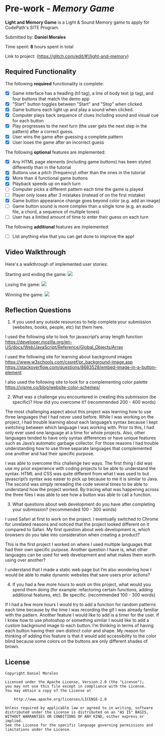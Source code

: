 # Pre-work - *Memory Game*

**Light and Memory Game** is a Light & Sound Memory game to apply for CodePath's SITE Program. 

Submitted by: **Daniel Morales**

Time spent: **8** hours spent in total

Link to project: (https://glitch.com/edit/#!/light-and-memory)

## Required Functionality

The following **required** functionality is complete:

* [x] Game interface has a heading (h1 tag), a line of body text (p tag), and four buttons that match the demo app
* [x] "Start" button toggles between "Start" and "Stop" when clicked. 
* [x] Game buttons each light up and play a sound when clicked. 
* [x] Computer plays back sequence of clues including sound and visual cue for each button
* [x] Play progresses to the next turn (the user gets the next step in the pattern) after a correct guess. 
* [x] User wins the game after guessing a complete pattern
* [x] User loses the game after an incorrect guess

The following **optional** features are implemented:

* [x] Any HTML page elements (including game buttons) has been styled differently than in the tutorial
* [x] Buttons use a pitch (frequency) other than the ones in the tutorial
* [x] More than 4 functional game buttons
* [x] Playback speeds up on each turn
* [ ] Computer picks a different pattern each time the game is played
* [ ] Player only loses after 3 mistakes (instead of on the first mistake)
* [x] Game button appearance change goes beyond color (e.g. add an image)
* [ ] Game button sound is more complex than a single tone (e.g. an audio file, a chord, a sequence of multiple tones)
* [ ] User has a limited amount of time to enter their guess on each turn

The following **additional** features are implemented:

- [ ] List anything else that you can get done to improve the app!

## Video Walkthrough

Here's a walkthrough of implemented user stories:

Starting and ending the game:
![](https://i.imgur.com/6mbChPf.gif)

Losing the game:
![](https://i.imgur.com/zMVpo4E.gif)

Winning the game:
![](https://i.imgur.com/h0dTqbh.gif)




## Reflection Questions
1. If you used any outside resources to help complete your submission (websites, books, people, etc) list them here. 

I used the following site to look for javascript’s array length function
https://developer.mozilla.org/en-US/docs/Web/JavaScript/Reference/Global_Objects/Array

I used the following site for learning about background images
https://www.w3schools.com/cssref/pr_background-image.asp
https://stackoverflow.com/questions/8683528/embed-image-in-a-button-element

I also used the following site to look for a complementing color palette 
https://visme.co/blog/website-color-schemes/

2. What was a challenge you encountered in creating this submission (be specific)? How did you overcome it? (recommended 200 - 400 words) 
  
  The most challenging aspect about this project was learning how to use three languages that I had never used before. 
While I was working on the project, I had trouble learning about each language’s syntax because I kept switching between 
which language I was working with. Prior to this, I had only ever used one language at a time for whole projects. Also, 
other languages tended to have only syntax differences or have unique features such as Java’s automatic garbage collector. 
For those reasons I had trouble understanding how to use three separate languages that complemented one another and had their 
specific purpose.

  I was able to overcome this challenge two ways. The first thing I did was use my prior experience with coding projects to 
be able to understand the syntax. HTML and CSS was quite different from what I was used to but javascript’s syntax was 
easier to pick up because to me it is similar to Java. The second was simply rereading the code several times to be able 
to understand how the project worked. By tracing what was happening across the three files I was able to see how a button 
was able to call a function. 

3. What questions about web development do you have after completing your submission? (recommended 100 - 300 words) 

  I used Safari at first to work on the project. I eventually switched to Chrome for unrelated reasons and noticed that the 
project looked different on it compared to Safari. My first question about web development is, which browsers do you take into 
consideration when creating a product? 


  This is the first project I worked on where I used multiple languages that had their own specific purpose. Another question 
I have is, what other languages can be used for web development and what makes them worth using over another?

  I understand that I made a static web page but I’m also wondering how I would be able to make dynamic websites that save users prior actions?


4. If you had a few more hours to work on this project, what would you spend them doing (for example: refactoring certain functions, adding additional features, etc). Be specific. (recommended 100 - 300 words) 

If I had a few more hours I would try to add a function for random patterns each time because by the time I was recording the gif I was already familiar with the pattern. Another feature I would like to add is a timer for the user. If I knew how to use photoshop or something similar I would like to add a custom background image to each button. I’m thinking in terms of having each button having their own distinct color and shape. My reason for thinking of adding this feature is that it would add accessibility to the color blind because some colors on the buttons are only different shades of brown.



## License

    Copyright Daniel Morales

    Licensed under the Apache License, Version 2.0 (the "License");
    you may not use this file except in compliance with the License.
    You may obtain a copy of the License at

        http://www.apache.org/licenses/LICENSE-2.0

    Unless required by applicable law or agreed to in writing, software
    distributed under the License is distributed on an "AS IS" BASIS,
    WITHOUT WARRANTIES OR CONDITIONS OF ANY KIND, either express or implied.
    See the License for the specific language governing permissions and
    limitations under the License.

